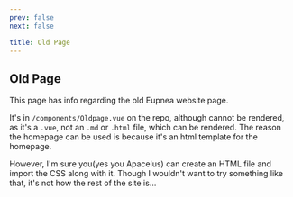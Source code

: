 ```yaml
---
prev: false
next: false

title: Old Page
---
```


<template>
  <OldPage />
</template>

<script setup>
import OldPage from "/components/Oldpage.vue";
import Chevron from "/components/Chevron.vue";
</script>

<style scoped>
@import url(/components/style/homepage.css);
</style>

## Old Page

This page has info regarding the old Eupnea website page. 

It's in `/components/Oldpage.vue` on the repo, although cannot be rendered, as it's a `.vue`, not an `.md` or `.html` file, which can be rendered. The reason the homepage can be used is because it's an html template for the homepage.

However, I'm sure you(yes you Apacelus) can create an HTML file and import the CSS along with it. Though I wouldn't want to try something like that, it's not how the rest of the site is...